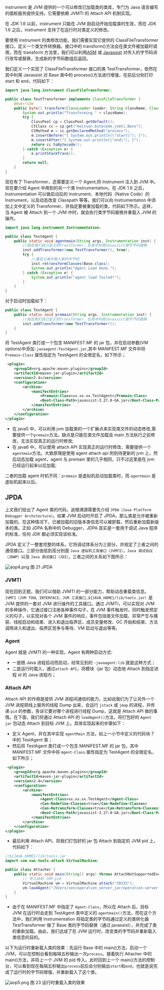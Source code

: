instrument 是 JVM 提供的一个可以修改已加载类的类库，专门为 Java 语言编写的插桩服务提供支持。它需要依赖 JVMTI 的 Attach API 机制实现。

在 JDK 1.6 以前，instrument 只能在 JVM 刚启动开始加载类时生效，而在 JDK 1.6 之后，instrument 支持了在运行时对类定义的修改。

要使用 instrument 的类修改功能，我们需要实现它提供的 ClassFileTransformer 接口，定义一个类文件转换器。接口中的 transform()方法会在类文件被加载时调用，而在 transform 方法里，我们可以利用[ASM](./字节码增强-asm.md) 或 [Javassist](./字节码增强-javassist.md) 对传入的字节码进行改写或替换，生成新的字节码数组后返回。

我们定义一个实现了 ClassFileTransformer 接口的类 TestTransformer，依然在其中利用 Javassist 对 Base 类中的 process()方法进行增强，在前后分别打印 start 和 end，代码如下：

```java
import java.lang.instrument.ClassFileTransformer;

public class TestTransformer implements ClassFileTransformer {
    @Override
    public byte[] transform(ClassLoader loader, String className, Class<?> classBeingRedefined, ProtectionDomain protectionDomain, byte[] classfileBuffer) {
        System.out.println("Transforming " + className);
        try {
            ClassPool cp = ClassPool.getDefault();
            CtClass cc = cp.get("meituan.bytecode.jvmti.Base");
            CtMethod m = cc.getDeclaredMethod("process");
            m.insertBefore("{ System.out.println(\"start\"); }");
            m.insertAfter("{ System.out.println(\"end\"); }");
            return cc.toBytecode();
        } catch (Exception e) {
            e.printStackTrace();
        }
        return null;
    }
}
```

现在有了 Transformer，还需要定义一个 Agent,将 Instrument 注入到 JVM 中。现在要介绍 Agent 中用到的另一个类 Instrumentation。在 JDK 1.6 之后，Instrumentation 可以做启动后的 Instrument、本地代码（Native Code）的 Instrument，以及动态改变 Classpath 等等。我们可以向 Instrumentation 中添加上文中定义的 Transformer，并指定要被重加载的类，代码如下所示。这样，当 Agent 被 Attach 到一个 JVM 中时，就会执行类字节码替换并重载入 JVM 的操作。

```java
import java.lang.instrument.Instrumentation;

public class TestAgent {
    public static void agentmain(String args, Instrumentation inst) {
        //指定我们自己定义的Transformer，在其中利用Javassist做字节码替换
        inst.addTransformer(new TestTransformer(), true);
        try {
            //重定义类并载入新的字节码
            inst.retransformClasses(Base.class);
            System.out.println("Agent Load Done.");
        } catch (Exception e) {
            System.out.println("agent load failed!");
        }
    }
}
```

对于启动时加载如下：

```java
public class TestAgent {
    public static void premain(String args, Instrumentation inst) {
        //指定我们自己定义的Transformer，在其中利用Javassist做字节码替换
        inst.addTransformer(new TestTransformer());
    }
}
```

将 TestAgent 类打成一个包含 MANIFEST.MF 的 jar 包，并在启动参数(VM options)中添加`-javaagent:TestAgent.jar`,其中 MANIFEST.MF 文件中将 `Premain-Class` 属性指定为 TestAgent 的全限定名，如下所示；

```xml
 <plugin>
    <groupId>org.apache.maven.plugins</groupId>
    <artifactId>maven-jar-plugin</artifactId>
    <version>2.4</version>
    <configuration>
        <archive>
            <manifestEntries>
                <Premain-Class>xx.xx.xx.TestAgent</Premain-Class>
                <Boot-Class-Path>javassist-3.27.0-GA.jar</Boot-Class-Path>
            </manifestEntries>
        </archive>
    </configuration>
</plugin>
```

- 在 java5 中，可以利用 jvm 加载类的一个扩展点来实现类文件的动态修改,需要提供一个`premain`方法。缺点是只能在类文件加载且 main 方法执行之前修改，无法实现真正的运行时修改;
- 在 java6 中，可以使用 attach API 实现真正的运行时修改，需要提供一个`agentmain`方法。大致原理是使用 agent attach api 附到待更新的 jvm 上，然后动态加载 agent，agent 与 premain 里的几乎相同，只不过这里是在 jvm 已经运行起来以后加载;

二者的加载 agent 时机不同：`premain` 是虚拟机启动加载类时，而 `agentmain` 是虚拟机起来以后。

## JPDA

上文我们给出了 Agent 类的代码，追根溯源需要先介绍 `JPDA（Java Platform Debugger Architecture）`。如果 JVM 启动时开启了 JPDA，那么类是允许被重新加载的。在这种情况下，已被加载的旧版本类信息可以被卸载，然后重新加载新版本的类。正如 JDPA 名称中的 Debugger，JDPA 其实是一套用于调试 Java 程序的标准，任何 JDK 都必须实现该标准。

JPDA 定义了一整套完整的体系，它将调试体系分为三部分，并规定了三者之间的通信接口。三部分由低到高分别是 `Java 虚拟机工具接口（JVMTI）`，`Java 调试协议（JDWP）`以及 `Java 调试接口（JDI）`，三者之间的关系如下图所示：

![aop4.png](/docs/jvm/aop4.png)
图 21 JPDA

### JVMTI

现在回到正题，我们可以借助 JVMTI 的一部分能力，帮助动态重载类信息。`JVMTI（JVM TOOL INTERFACE，JVM 工具接口,${JAVA_HOME}/lib/tools.jar）`是 JVM 提供的一套对 JVM 进行操作的工具接口。通过 JVMTI，可以实现对 JVM 的多种操作，它通过接口注册各种事件勾子，在 JVM 事件触发时，同时触发预定义的勾子，以实现对各个 JVM 事件的响应，事件包括类文件加载、异常产生与捕获、线程启动和结束、进入和退出临界区、成员变量修改、GC 开始和结束、方法调用进入和退出、临界区竞争与等待、VM 启动与退出等等。

### Agent

Agent 就是 JVMTI 的一种实现，Agent 有两种启动方式:

- 一是随 Java 进程启动而启动，经常见到的 `-javaagent:lib` 就是这种方式；
- 二是运行时载入，通过`attach API`，将模块（jar 包）动态地 Attach 到指定进程 id 的 Java 进程内；

### Attach API

Attach API 的作用是提供 JVM 进程间通信的能力，比如说我们为了让另外一个 JVM 进程把线上服务的线程 Dump 出来，会运行 `jstack` 或 `jmap` 的进程，并传递 `pid` 的参数，告诉它要对哪个进程进行线程 Dump，这就是 Attach API 做的事情。在下面，我们将通过 Attach API 的 `loadAgent()`方法，将打包好的 `Agent jar` 包动态 Attach 到目标 JVM 上。具体实现起来的步骤如下：

- 定义 Agent，并在其中实现 `agentMain` 方法，如上一小节中定义的代码块 7 中的 TestAgent 类；
- 然后将 TestAgent 类打成一个包含 MANIFEST.MF 的 jar 包，其中 MANIFEST.MF 文件中将 `Agent-Class` 属性指定为 TestAgent 的全限定名，如下所示；

```xml
 <plugin>
    <groupId>org.apache.maven.plugins</groupId>
    <artifactId>maven-jar-plugin</artifactId>
    <version>2.4</version>
    <configuration>
        <archive>
            <manifestEntries>
                <Agent-Class>xx.xx.xx.TestAgent</Agent-Class>
                <Can-Redefine-Classes>true</Can-Redefine-Classes>
                <Can-Retransform-Classes>true</Can-Retransform-Classes>
                <Boot-Class-Path>javassist-3.27.0-GA.jar</Boot-Class-Path>
            </manifestEntries>
        </archive>
    </configuration>
</plugin>
```

- 最后利用 Attach API，将我们打包好的 jar 包 Attach 到指定的 JVM pid 上，代码如下：

```java
//${JAVA_HOME}/lib/tools.jar
import com.sun.tools.attach.VirtualMachine;

public class Attacher {
    public static void main(String[] args) throws AttachNotSupportedException, IOException, AgentLoadException, AgentInitializationException {
        // 传入目标 JVM pid
        VirtualMachine vm = VirtualMachine.attach("39333");
        vm.loadAgent("/Users/zen/operation_server_jar/operation-server.jar");
    }
}
```

- 由于在 MANIFEST.MF 中指定了 `Agent-Class`，所以在 Attach 后，目标 JVM 在运行时会走到 TestAgent 类中定义的 `agentmain()`方法，而在这个方法中，我们利用 Instrumentation 将指定类的字节码通过定义的类转化器 TestTransformer 做了 Base 类的字节码替换（通过 javassist），并完成了类的重新加载。由此，我们达成了在 JVM 运行时，改变类的字节码并重新载入类信息的目的。

以下为运行时重新载入类的效果：先运行 Base 中的 main()方法，启动一个 JVM，可以在控制台看到每隔五秒输出一次`process`。接着执行 Attacher 中的 main()方法，并将上一个 JVM 的 pid 传入。此时回到上一个 main()方法的控制台，可以看到现在每隔五秒输出`process`前后会分别输出`start`和`end`，也就是说完成了运行时的字节码增强，并重新载入了这个类。

![aop5.png](/docs/jvm/aop5.png)
图 23 运行时重载入类的效果
